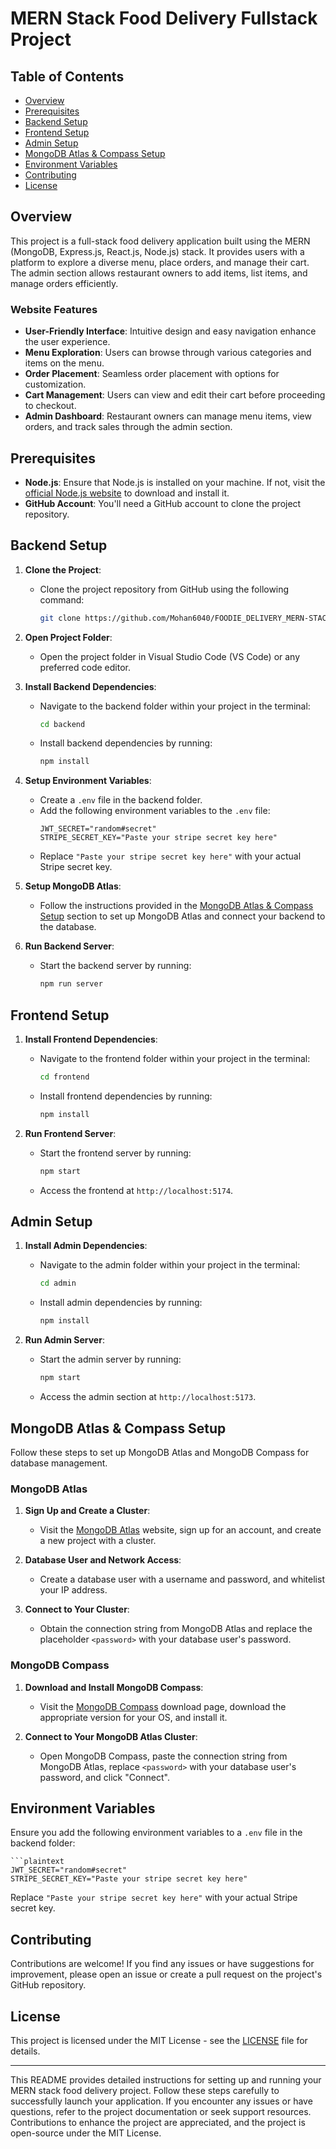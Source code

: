 # MERN Stack Food Delivery Fullstack Project

## Table of Contents
- [Overview](#overview)
- [Prerequisites](#prerequisites)
- [Backend Setup](#backend-setup)
- [Frontend Setup](#frontend-setup)
- [Admin Setup](#admin-setup)
- [MongoDB Atlas & Compass Setup](#mongodb-atlas--compass-setup)
- [Environment Variables](#environment-variables)
- [Contributing](#contributing)
- [License](#license)

## Overview
This project is a full-stack food delivery application built using the MERN (MongoDB, Express.js, React.js, Node.js) stack. It provides users with a platform to explore a diverse menu, place orders, and manage their cart. The admin section allows restaurant owners to add items, list items, and manage orders efficiently.

### Website Features
- **User-Friendly Interface**: Intuitive design and easy navigation enhance the user experience.
- **Menu Exploration**: Users can browse through various categories and items on the menu.
- **Order Placement**: Seamless order placement with options for customization.
- **Cart Management**: Users can view and edit their cart before proceeding to checkout.
- **Admin Dashboard**: Restaurant owners can manage menu items, view orders, and track sales through the admin section.

## Prerequisites
- **Node.js**: Ensure that Node.js is installed on your machine. If not, visit the [official Node.js website](https://nodejs.org/en/download/) to download and install it.
- **GitHub Account**: You'll need a GitHub account to clone the project repository.

## Backend Setup
1. **Clone the Project**:
   - Clone the project repository from GitHub using the following command:
     ```bash
     git clone https://github.com/Mohan6040/FOODIE_DELIVERY_MERN-STACK.git
     ```

2. **Open Project Folder**:
   - Open the project folder in Visual Studio Code (VS Code) or any preferred code editor.

3. **Install Backend Dependencies**:
   - Navigate to the backend folder within your project in the terminal:
     ```bash
     cd backend
     ```
   - Install backend dependencies by running:
     ```bash
     npm install
     ```

4. **Setup Environment Variables**:
   - Create a `.env` file in the backend folder.
   - Add the following environment variables to the `.env` file:
     ```plaintext
     JWT_SECRET="random#secret"
     STRIPE_SECRET_KEY="Paste your stripe secret key here"
     ```
   - Replace `"Paste your stripe secret key here"` with your actual Stripe secret key.

5. **Setup MongoDB Atlas**:
   - Follow the instructions provided in the [MongoDB Atlas & Compass Setup](#mongodb-atlas--compass-setup) section to set up MongoDB Atlas and connect your backend to the database.

6. **Run Backend Server**:
   - Start the backend server by running:
     ```bash
     npm run server
     ```

## Frontend Setup
1. **Install Frontend Dependencies**:
   - Navigate to the frontend folder within your project in the terminal:
     ```bash
     cd frontend
     ```
   - Install frontend dependencies by running:
     ```bash
     npm install
     ```

2. **Run Frontend Server**:
   - Start the frontend server by running:
     ```bash
     npm start
     ```
   - Access the frontend at `http://localhost:5174`.

## Admin Setup
1. **Install Admin Dependencies**:
   - Navigate to the admin folder within your project in the terminal:
     ```bash
     cd admin
     ```
   - Install admin dependencies by running:
     ```bash
     npm install
     ```

2. **Run Admin Server**:
   - Start the admin server by running:
     ```bash
     npm start
     ```
   - Access the admin section at `http://localhost:5173`.

## MongoDB Atlas & Compass Setup
Follow these steps to set up MongoDB Atlas and MongoDB Compass for database management.

### MongoDB Atlas
1. **Sign Up and Create a Cluster**:
   - Visit the [MongoDB Atlas](https://www.mongodb.com/cloud/atlas) website, sign up for an account, and create a new project with a cluster.

2. **Database User and Network Access**:
   - Create a database user with a username and password, and whitelist your IP address.

3. **Connect to Your Cluster**:
   - Obtain the connection string from MongoDB Atlas and replace the placeholder `<password>` with your database user's password.

### MongoDB Compass
1. **Download and Install MongoDB Compass**:
   - Visit the [MongoDB Compass](https://www.mongodb.com/products/compass) download page, download the appropriate version for your OS, and install it.

2. **Connect to Your MongoDB Atlas Cluster**:
   - Open MongoDB Compass, paste the connection string from MongoDB Atlas, replace `<password>` with your database user's password, and click "Connect".

## Environment Variables
Ensure you add the following environment variables to a `.env` file in the backend folder:

```plaintext
```plaintext
JWT_SECRET="random#secret"
STRIPE_SECRET_KEY="Paste your stripe secret key here"
```

Replace `"Paste your stripe secret key here"` with your actual Stripe secret key.

## Contributing
Contributions are welcome! If you find any issues or have suggestions for improvement, please open an issue or create a pull request on the project's GitHub repository.

## License
This project is licensed under the MIT License - see the [LICENSE](LICENSE) file for details.

---

This README provides detailed instructions for setting up and running your MERN stack food delivery project. Follow these steps carefully to successfully launch your application. If you encounter any issues or have questions, refer to the project documentation or seek support resources. Contributions to enhance the project are appreciated, and the project is open-source under the MIT License.
